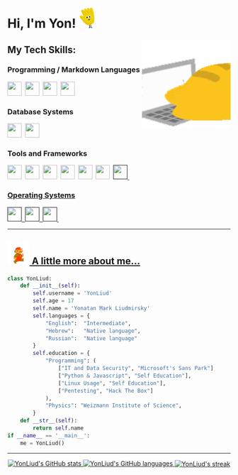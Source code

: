 <!-- ### Hello World! <img src="wave.gif" width="25px"/> -->

<p align="left">

# Hi, I'm Yon! <img src="wave.gif" width="50px"/>

<!--### ⚙️ Current Big Project: [Auto Crypto Trader](https://github.com/YonLiud/Auto-Crypto-Trader) -->



</p>
<img align="right" width="200" height="200" src="820347329886289950.gif">

## My Tech Skills:

### Programming / Markdown Languages

<img height="32" width="32" src="https://icongr.am/devicon/python-original.svg?size=128&color=currentColor" />&nbsp;
<img height="32" width="32" src="https://icongr.am/devicon/javascript-original.svg?size=128&color=currentColor" />&nbsp;
<img height="32" width="32" src="https://icongr.am/devicon/csharp-original.svg?size=128&color=currentColor" />&nbsp;
<img height="32" width="32" src="https://icongr.am/devicon/cplusplus-original.svg?size=128&color=currentColor" />&nbsp;

### Database Systems

<img height="32" width="32" src="https://icongr.am/devicon/mysql-original-wordmark.svg?size=128&color=currentColor" />&nbsp;
<img height="32" width="32" src="https://icongr.am/devicon/postgresql-original.svg?size=128&color=currentColor" />&nbsp;

### Tools and Frameworks

<img height="32" width="32" src="https://icongr.am/devicon/docker-original.svg?size=128&color=currentColor" />&nbsp;
<img height="32" width="32" src="https://icongr.am/devicon/nginx-original.svg?size=128&color=currentColor" />&nbsp;
<img height="32" width="32" src="https://icongr.am/devicon/nodejs-original.svg?size=128&color=currentColor" />&nbsp;
<img height="32" width="32" src="https://icongr.am/devicon/dot-net-original-wordmark.svg?size=128&color=currentColor" />&nbsp;
<img height="32" width="32" src="https://icongr.am/devicon/react-original-wordmark.svg?size=128&color=currentColor" />&nbsp;
<img height="32" width="32" src="https://icongr.am/devicon/electron-original.svg?size=128&color=currentColor" />&nbsp;
<a href=""><img height="32" width="32" src="https://img.icons8.com/color/452/fivem.png" />&nbsp;

### Operating Systems

<img height="32" width="32" src="https://icongr.am/material/ubuntu.svg?size=128&color=currentColor" />&nbsp;
<img height="32" width="32" src="https://icongr.am/devicon/windows8-original.svg?size=128&color=currentColor" />&nbsp;
<img height="32" width="32" src="https://icongr.am/simple/archlinux.svg?size=128&color=currentColor" />&nbsp; 

<hr>

## <img src="mario.gif" width="50px"/> A little more about me...

```py
class YonLiud:
    def __init__(self):
        self.username = 'YonLiud'
        self.age = 17
        self.name = 'Yonatan Mark Liudmirsky'
        self.languages = {
            "English":  "Intermediate",
            "Hebrew":   "Native language",
            "Russian":  "Native language"
        }
        self.education = {
            "Programming": (
                ["IT and Data Security", "Microsoft's Sans Park"]
                ["Python & Javascript", "Self Education"],
                ["Linux Usage", "Self Education"],
                ["Pentesting", "Hack The Box"]
            ),
            "Physics": "Weizmann Institute of Science",
        }
    def __str__(self):
        return self.name
if __name__ == '__main__':
    me = YonLiud()
```


<hr>

<p align="center">
    
<!-- [![DOD Badge](https://img.shields.io/badge/TEAM-ALTAB%20DEVELOPMENTS-fff200?style=for-the-badge)](https://github.com/alTab-Developments) -->
    
  <a href="https://github.com/YonLiud">
    <img src="https://github-readme-stats.vercel.app/api?username=YonLiud&hide_border=true&show_icons=true" alt="YonLiud's GitHub stats">
    <img src="https://github-readme-stats.vercel.app/api/top-langs/?username=YonLiud&hide_border=true&layout=compact" alt="YonLiud's GitHub languages">
    <img align="center" src="https://github-readme-streak-stats.herokuapp.com/?user=yonliud&" alt="YonLiud's streak" />
  </a>
</p>
